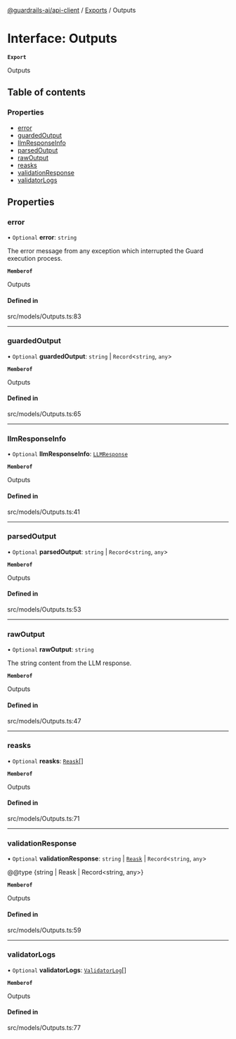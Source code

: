 [@guardrails-ai/api-client](../README.md) / [Exports](../modules.md) / Outputs

# Interface: Outputs

**`Export`**

Outputs

## Table of contents

### Properties

- [error](Outputs.md#error)
- [guardedOutput](Outputs.md#guardedoutput)
- [llmResponseInfo](Outputs.md#llmresponseinfo)
- [parsedOutput](Outputs.md#parsedoutput)
- [rawOutput](Outputs.md#rawoutput)
- [reasks](Outputs.md#reasks)
- [validationResponse](Outputs.md#validationresponse)
- [validatorLogs](Outputs.md#validatorlogs)

## Properties

### error

• `Optional` **error**: `string`

The error message from any exception which interrupted the Guard execution process.

**`Memberof`**

Outputs

#### Defined in

src/models/Outputs.ts:83

___

### guardedOutput

• `Optional` **guardedOutput**: `string` \| `Record`\<`string`, `any`\>

**`Memberof`**

Outputs

#### Defined in

src/models/Outputs.ts:65

___

### llmResponseInfo

• `Optional` **llmResponseInfo**: [`LLMResponse`](LLMResponse.md)

**`Memberof`**

Outputs

#### Defined in

src/models/Outputs.ts:41

___

### parsedOutput

• `Optional` **parsedOutput**: `string` \| `Record`\<`string`, `any`\>

**`Memberof`**

Outputs

#### Defined in

src/models/Outputs.ts:53

___

### rawOutput

• `Optional` **rawOutput**: `string`

The string content from the LLM response.

**`Memberof`**

Outputs

#### Defined in

src/models/Outputs.ts:47

___

### reasks

• `Optional` **reasks**: [`Reask`](Reask.md)[]

**`Memberof`**

Outputs

#### Defined in

src/models/Outputs.ts:71

___

### validationResponse

• `Optional` **validationResponse**: `string` \| [`Reask`](Reask.md) \| `Record`\<`string`, `any`\>

@@type {string | Reask | Record<string, any>}

**`Memberof`**

Outputs

#### Defined in

src/models/Outputs.ts:59

___

### validatorLogs

• `Optional` **validatorLogs**: [`ValidatorLog`](ValidatorLog.md)[]

**`Memberof`**

Outputs

#### Defined in

src/models/Outputs.ts:77
